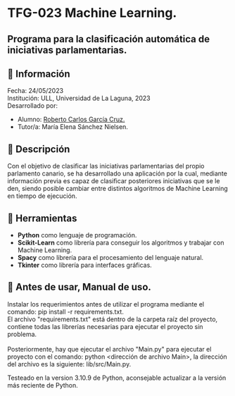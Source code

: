 # TFG-023 Machine Learning.<br>
## Programa para la clasificación automática de iniciativas parlamentarias.<br>
## 📝 Información <br>
Fecha: 24/05/2023 <br>
Institución: ULL, Universidad de La Laguna, 2023 <br>
Desarrollado por: <br>
 - Alumno: [Roberto Carlos García Cruz.](https://github.com/robersharkY) <br>
 - Tutor/a: María Elena Sánchez Nielsen. <br>
## 📕 Descripción <br>
Con el objetivo de clasificar las iniciativas parlamentarias del propio parlamento canario, se ha desarrollado una aplicación por la cual, mediante información previa es capaz de clasificar posteriores iniciativas que se le den, siendo posible cambiar entre distintos algoritmos de Machine Learning en tiempo de ejecución.<br>
## 🔩 Herramientas <br>
- <b>Python</b> como lenguaje de programación.<br>
- <b>Scikit-Learn</b> como librería para conseguir los algoritmos y trabajar con Machine Learning.<br>
- <b>Spacy</b> como librería para el procesamiento del lenguaje natural.<br>
- <b>Tkinter</b> como librería para interfaces gráficas.<br>
## 📖 Antes de usar, Manual de uso. <br>
Instalar los requerimientos antes de utilizar el programa mediante el comando: pip install -r requirements.txt. <br>
El archivo "requirements.txt" está dentro de la carpeta raíz del proyecto, contiene todas las librerías necesarias para ejecutar el proyecto sin problema. <br>
<br>
Posteriormente, hay que ejecutar el archivo "Main.py" para ejecutar el proyecto con el comando: python <dirección de archivo Main>, la dirección del archivo es la siguiente: lib/src/Main.py.

Testeado en la version 3.10.9 de Python, aconsejable actualizar a la versión más reciente de Python.

